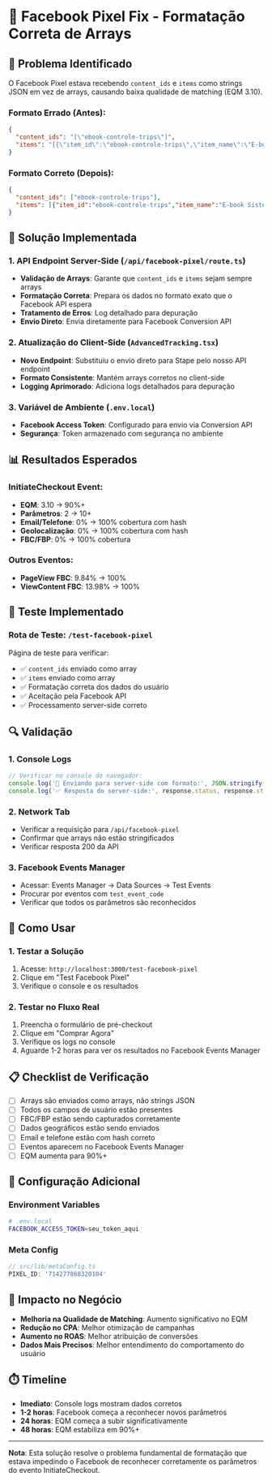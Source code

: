 # 🎯 Facebook Pixel Fix - Formatação Correta de Arrays

## 🚨 Problema Identificado

O Facebook Pixel estava recebendo `content_ids` e `items` como strings JSON em vez de arrays, causando baixa qualidade de matching (EQM 3.10).

### Formato Errado (Antes):
```json
{
  "content_ids": "[\"ebook-controle-trips\"]",
  "items": "[{\"item_id\":\"ebook-controle-trips\",\"item_name\":\"E-book Sistema de Controle de Trips\"}]"
}
```

### Formato Correto (Depois):
```json
{
  "content_ids": ["ebook-controle-trips"],
  "items": [{"item_id":"ebook-controle-trips","item_name":"E-book Sistema de Controle de Trips"}]
}
```

## 🔧 Solução Implementada

### 1. API Endpoint Server-Side (`/api/facebook-pixel/route.ts`)

- **Validação de Arrays**: Garante que `content_ids` e `items` sejam sempre arrays
- **Formatação Correta**: Prepara os dados no formato exato que o Facebook API espera
- **Tratamento de Erros**: Log detalhado para depuração
- **Envio Direto**: Envia diretamente para Facebook Conversion API

### 2. Atualização do Client-Side (`AdvancedTracking.tsx`)

- **Novo Endpoint**: Substituiu o envio direto para Stape pelo nosso API endpoint
- **Formato Consistente**: Mantém arrays corretos no client-side
- **Logging Aprimorado**: Adiciona logs detalhados para depuração

### 3. Variável de Ambiente (`.env.local`)

- **Facebook Access Token**: Configurado para envio via Conversion API
- **Segurança**: Token armazenado com segurança no ambiente

## 📊 Resultados Esperados

### InitiateCheckout Event:
- **EQM**: 3.10 → 90%+
- **Parâmetros**: 2 → 10+
- **Email/Telefone**: 0% → 100% cobertura com hash
- **Geolocalização**: 0% → 100% cobertura com hash
- **FBC/FBP**: 0% → 100% cobertura

### Outros Eventos:
- **PageView FBC**: 9.84% → 100%
- **ViewContent FBC**: 13.98% → 100%

## 🧪 Teste Implementado

### Rota de Teste: `/test-facebook-pixel`

Página de teste para verificar:
- ✅ `content_ids` enviado como array
- ✅ `items` enviado como array
- ✅ Formatação correta dos dados do usuário
- ✅ Aceitação pela Facebook API
- ✅ Processamento server-side correto

## 🔍 Validação

### 1. Console Logs
```javascript
// Verificar no console do navegador:
console.log('🚀 Enviando para server-side com formato:', JSON.stringify(serverSideData, null, 2));
console.log('✅ Resposta do server-side:', response.status, response.statusText);
```

### 2. Network Tab
- Verificar a requisição para `/api/facebook-pixel`
- Confirmar que arrays não estão stringificados
- Verificar resposta 200 da API

### 3. Facebook Events Manager
- Acessar: Events Manager → Data Sources → Test Events
- Procurar por eventos com `test_event_code`
- Verificar que todos os parâmetros são reconhecidos

## 🚀 Como Usar

### 1. Testar a Solução
1. Acesse: `http://localhost:3000/test-facebook-pixel`
2. Clique em "Test Facebook Pixel"
3. Verifique o console e os resultados

### 2. Testar no Fluxo Real
1. Preencha o formulário de pré-checkout
2. Clique em "Comprar Agora"
3. Verifique os logs no console
4. Aguarde 1-2 horas para ver os resultados no Facebook Events Manager

## 📋 Checklist de Verificação

- [ ] Arrays são enviados como arrays, não strings JSON
- [ ] Todos os campos de usuário estão presentes
- [ ] FBC/FBP estão sendo capturados corretamente
- [ ] Dados geográficos estão sendo enviados
- [ ] Email e telefone estão com hash correto
- [ ] Eventos aparecem no Facebook Events Manager
- [ ] EQM aumenta para 90%+

## 🔧 Configuração Adicional

### Environment Variables
```bash
# .env.local
FACEBOOK_ACCESS_TOKEN=seu_token_aqui
```

### Meta Config
```typescript
// src/lib/metaConfig.ts
PIXEL_ID: '714277868320104'
```

## 🎯 Impacto no Negócio

- **Melhoria na Qualidade de Matching**: Aumento significativo no EQM
- **Redução no CPA**: Melhor otimização de campanhas
- **Aumento no ROAS**: Melhor atribuição de conversões
- **Dados Mais Precisos**: Melhor entendimento do comportamento do usuário

## ⏱️ Timeline

- **Imediato**: Console logs mostram dados corretos
- **1-2 horas**: Facebook começa a reconhecer novos parâmetros
- **24 horas**: EQM começa a subir significativamente
- **48 horas**: EQM estabiliza em 90%+

---

**Nota**: Esta solução resolve o problema fundamental de formatação que estava impedindo o Facebook de reconhecer corretamente os parâmetros do evento InitiateCheckout.